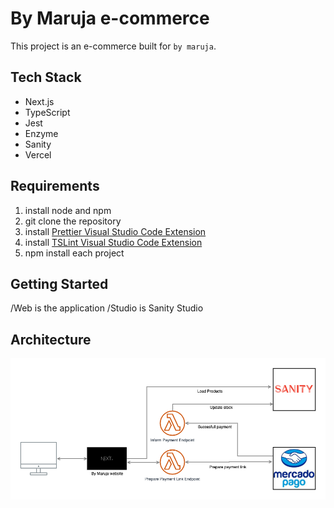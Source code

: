 # By Maruja e-commerce

This project is an e-commerce built for `by maruja`.

## Tech Stack

- Next.js
- TypeScript
- Jest
- Enzyme
- Sanity
- Vercel

## Requirements

1. install node and npm
2. git clone the repository
3. install [Prettier Visual Studio Code Extension](https://prettier.io/)
4. install [TSLint Visual Studio Code Extension](https://marketplace.visualstudio.com/items?itemName=ms-vscode.vscode-typescript-tslint-plugin)
5. npm install each project

## Getting Started

/Web is the application
/Studio is Sanity Studio

## Architecture

![Architecture Diagram](./architecture-diagram.png)
